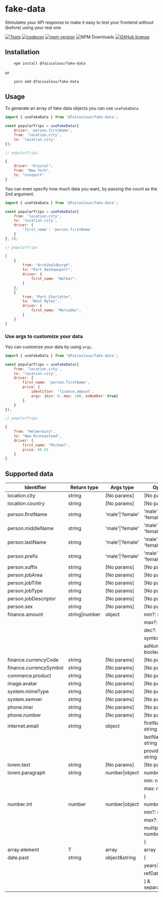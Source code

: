 # fake-data

Stimulates your API response to make it easy to test your frontend without (before) using your real one.

[![Tests](https://github.com/faissaloux/fake-data/actions/workflows/test.yml/badge.svg)](https://github.com/faissaloux/fake-data/actions/workflows/test.yml) [![codecov](https://codecov.io/gh/faissaloux/fake-data/graph/badge.svg)](https://codecov.io/gh/faissaloux/fake-data) [![npm version](https://badge.fury.io/js/@faissaloux%2Ffake-data.svg)](https://badge.fury.io/js/@faissaloux%2Ffake-data) ![NPM Downloads](https://img.shields.io/npm/d18m/%40faissaloux%2Ffake-data) [![GitHub license](https://img.shields.io/badge/license-MIT-blue.svg)](https://github.com/faissaloux/fake-data/blob/main/LICENSE)

## Installation

```bash
    npm install @faissaloux/fake-data
```
or
```bash
    yarn add @faissaloux/fake-data
```

## Usage

To generate an array of fake data objects you can use `useFakeData`.
```js
import { useFakeData } from '@faissaloux/fake-data';

const popularTrips = useFakeData({
    driver: 'person.firstName',
    from: 'location.city',
    to: 'location.city'
});
```

```js
// popularTrips

{
    driver: "Krystal",
    from: "New York",
    to: "Connport"
}
```

You can even specify how much data you want, by passing the count as the 2nd argument.
```js
import { useFakeData } from '@faissaloux/fake-data';

const popularTrips = useFakeData({
    from: 'location.city',
    to: 'location.city',
    driver: {
        'first_name': 'person.firstName'
    }
}, 2);
```

```js
// popularTrips

[
    {
        from: "Archibaldburgh",
        to: "Port Dashawnport",
        driver: {
            first_name: "Walker",
        }
    },
    {
        from: "Port Charlotte",
        to: "West Myles",
        driver: {
            first_name: "Mercedes",
        }
    }
]
```

### Use args to customize your data
You can customize your data by using `args`.

```js
import { useFakeData } from '@faissaloux/fake-data';

const popularTrips = useFakeData({
    from: 'location.city',
    to: 'location.city',
    driver: {
        first_name: 'person.firstName',
        price: {
            identifier: 'finance.amount',
            args: {min: 0, max: 100, asNumber: true}
        },
    }
});
```

```js
// popularTrips

{
    from: "Helmerbury",
    to: "New Minniestead",
    driver: {
        first_name: "Michael",
        price: 66.51
    }
}
```

## Supported data
| Identifier            | Return type       | Args type             | Options                   |
| --------------------- | ----------------- | --------------------- | --------------------------|
| location.city         | string            | [No params]           | [No params]               |
| location.country      | string            | [No params]           | [No params]               |
| person.firstName      | string            | 'male'\|'female'      | 'male' or 'female'        |
| person.middleName     | string            | 'male'\|'female'      | 'male' or 'female'        |
| person.lastName       | string            | 'male'\|'female'      | 'male' or 'female'        |
| person.prefix         | string            | 'male'\|'female'      | 'male' or 'female'        |
| person.suffix         | string            | [No params]           | [No params]               |
| person.jobArea        | string            | [No params]           | [No params]               |
| person.jobTitle       | string            | [No params]           | [No params]               |
| person.jobType        | string            | [No params]           | [No params]               |
| person.jobDescriptor  | string            | [No params]           | [No params]               |
| person.sex            | string            | [No params]           | [No params]               |
| finance.amount        | string\|number    | object                | min?: number              |
|                       |                   |                       | max?: number              |
|                       |                   |                       | dec?: number              |
|                       |                   |                       | symbol: string            |
|                       |                   |                       | asNumber?: boolean        |
| finance.currencyCode  | string            | [No params]           | [No params]               |
| finance.currencySymbol| string            | [No params]           | [No params]               |
| commerce.product      | string            | [No params]           | [No params]               |
| image.avatar          | string            | [No params]           | [No params]               |
| system.mimeType       | string            | [No params]           | [No params]               |
| system.semver         | string            | [No params]           | [No params]               |
| phone.imei            | string            | [No params]           | [No params]               |
| phone.number          | string            | [No params]           | [No params]               |
| internet.email        | string            | object                | firstName?: string        |
|                       |                   |                       | lastName?: string         |
|                       |                   |                       | provider?: string         |
| lorem.text            | string            | [No params]           | [No params]               |
| lorem.paragraph       | string            | number\|object        | number\|{                 |
|                       |                   |                       | min: number               |
|                       |                   |                       | max: number               |
|                       |                   |                       | }                         |
| number.int            | number            | number\|object        | number\|{                 |
|                       |                   |                       | min?: number              |
|                       |                   |                       | max?: number              |
|                       |                   |                       | multipleOf: number        |
|                       |                   |                       | }                         |
| array.element         | T                 | array<T>              | array<T>                  |
| date.past             | string            | object&string         | {                         |
|                       |                   |                       | years?: number            |
|                       |                   |                       | refDate?: string | number |
|                       |                   |                       | } & separator:string      |
